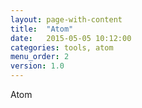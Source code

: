 ```yaml
---
layout: page-with-content
title:  "Atom"
date:   2015-05-05 10:12:00
categories: tools, atom
menu_order: 2
version: 1.0
---
```


Atom
